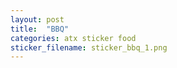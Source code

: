 ```yaml
---
layout: post
title:  "BBQ"
categories: atx sticker food
sticker_filename: sticker_bbq_1.png
---
```


